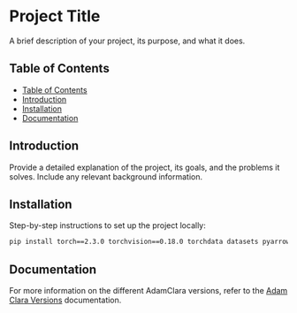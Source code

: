 # Project Title

A brief description of your project, its purpose, and what it does.

## Table of Contents

- [Table of Contents](#table-of-contents)
- [Introduction](#introduction)
- [Installation](#installation)
- [Documentation](#documentation)

## Introduction
Provide a detailed explanation of the project, its goals, and the problems it solves. Include any relevant background information.

## Installation
Step-by-step instructions to set up the project locally:

```bash
pip install torch==2.3.0 torchvision==0.18.0 torchdata datasets pyarrow
```

## Documentation

For more information on the different AdamClara versions, refer to the [Adam Clara Versions](docs/Adam_Clara_Versions.md) documentation.